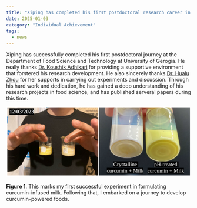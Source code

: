 ```yaml
---
title: "Xiping has completed his first postdoctoral research career in food science"
date: 2025-01-03
category: "Individual Achievement"
tags:
  - news
---
```


Xiping has successfully completed his first postdoctoral journey at the Department of Food Science and Technology at University of Gerogia.
He really thanks [Dr. Koushik Adhikari](https://www.linkedin.com/in/koushik-adhikari-8a1b5015/) for providing a supportive environment that forstered his research development. He also sincerely thanks [Dr. Hualu Zhou](https://zhouhualu.com/) for her supports in carrying out experiments and discussion.
Through his hard work and dedication, he has gained a deep understanding of his research projects in food science, and has published serveral papers during this time. 

<img src="/images/curcumin_milk.svg" alt="image" width="500" >

**Figure 1**. This marks my first successful experiment in formulating curcumin-infused milk. Following that, I embarked on a journey to develop curcumin-powered foods.